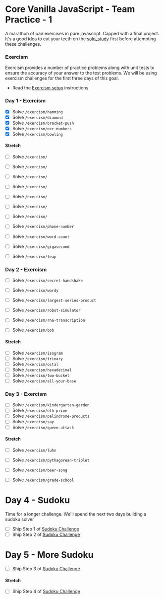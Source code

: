 # Core Vanilla JavaScript - Team Practice - 1

A marathon of pair exercises in pure javascript. Capped with a final project.
It's a good idea to cut your teeth on the [solo_study](solo_study.md) first before attempting these challenges.

### Exercism

Exercism provides a number of practice problems along with unit tests to ensure the accuracy of your answer to the test problems. We will be using exercism challenges for the first three days of this goal.

- Read the [Exercism setup](/exercism/setup.md) instructions

### Day 1 - Exercism

- [x] Solve `/exercism/hamming`
- [x] Solve `/exercism/diamond`
- [x] Solve `/exercism/bracket-push`
- [x] Solve `/exercism/ocr-numbers`
- [x] Solve `/exercism/bowling`

#### Stretch

- [ ] Solve `/exercism/`
- [ ] Solve `/exercism/`
- [ ] Solve `/exercism/`
- [ ] Solve `/exercism/`
- [ ] Solve `/exercism/`
- [ ] Solve `/exercism/`
- [ ] Solve `/exercism/`

- [ ] Solve `/exercism/phone-number`
- [ ] Solve `/exercism/word-count`
- [ ] Solve `/exercism/gigasecond`
- [ ] Solve `/exercism/leap`

### Day 2 - Exercism

- [ ] Solve `/exercism/secret-handshake`
- [ ] Solve `/exercism/wordy`
- [ ] Solve `/exercism/largest-series-product`
- [ ] Solve `/exercism/robot-simulator`
- [ ] Solve `/exercism/rna-transcription`
- [ ] Solve `/exercism/bob`


#### Stretch

- [ ] Solve `/exercism/isogram`
- [ ] Solve `/exercism/trinary`
- [ ] Solve `/exercism/octal`
- [ ] Solve `/exercism/hexadecimal`
- [ ] Solve `/exercism/two-bucket`
- [ ] Solve `/exercism/all-your-base`

### Day 3 - Exercism

- [ ] Solve `/exercism/kindergarten-garden`
- [ ] Solve `/exercism/nth-prime`
- [ ] Solve `/exercism/palindrome-products`
- [ ] Solve `/exercism/say`
- [ ] Solve `/exercism/queen-attack`

#### Stretch

- [ ] Solve `/exercism/luhn`
- [ ] Solve `/exercism/pythagorean-triplet`
- [ ] Solve `/exercism/beer-song`
- [ ] Solve `/exercism/grade-school`



# Day 4 - Sudoku

Time for a longer challenge. We'll spend the next two days building a sudoku solver

- [ ] Ship Step 1 of [Sudoku Challenge](/Sudoku/README.md)
- [ ] Ship Step 2 of [Sudoku Challenge](/Sudoku/README.md)

# Day 5 - More Sudoku

- [ ] Ship Step 3 of [Sudoku Challenge](/Sudoku/README.md)

#### Stretch

- [ ] Ship Step 4 of [Sudoku Challenge](/Sudoku/README.md)
